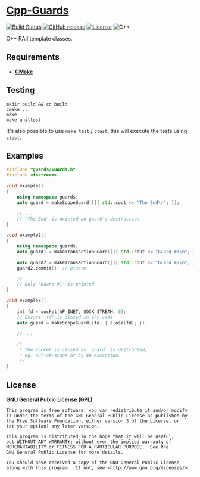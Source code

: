 # [Cpp-Guards](https://github.com/offa/cpp-guards)

[![Build Status](https://travis-ci.org/offa/cpp-guards.svg?branch=master)](https://travis-ci.org/offa/cpp-guards)
[![GitHub release](https://img.shields.io/github/release/offa/cpp-guards.svg)](https://github.com/offa/cpp-guards/releases)
[![License](https://img.shields.io/badge/license-GPLv3-yellow.svg)](LICENSE)
![C++](https://img.shields.io/badge/c++-14-green.svg)

C++ RAII template classes.


## Requirements

- [**CMake**](http://www.cmake.org/)


## Testing

```
mkdir build && cd build
cmake ..
make
make unittest
```

It's also possible to use `make test` / `ctest`, this will execute the tests using `ctest`.


## Examples


```cpp
#include "guards/Guards.h"
#include <iostream>

void example()
{
    using namespace guards;
    auto guard = makeScopeGuard([]{ std::cout << "The End\n"; });

    // ...
    // 'The End' is printed on guard's destruction
}

void example2()
{
    using namespace guards;
    auto guard1 = makeTransactionGuard([]{ std::cout << "Guard #1\n"; });

    auto guard2 = makeTransactionGuard([]{ std::cout << "Guard #2\n"; });
    guard2.commit(); // Disarm

    // ...
    // Only 'Guard #1' is printed
}

void example3()
{
    int fd = socket(AF_INET, SOCK_STREAM, 0);
    // Ensure 'fd' is closed in any case
    auto guard = makeScopeGuard([fd] { close(fd); });

    // ...

    /*
     * The socket is closed as `guard` is destructed,
     * eg. out-of-scope or by an exception.
     */
}
```



## License

**GNU General Public License (GPL)**

    This program is free software: you can redistribute it and/or modify
    it under the terms of the GNU General Public License as published by
    the Free Software Foundation, either version 3 of the License, or
    (at your option) any later version.

    This program is distributed in the hope that it will be useful,
    but WITHOUT ANY WARRANTY; without even the implied warranty of
    MERCHANTABILITY or FITNESS FOR A PARTICULAR PURPOSE.  See the
    GNU General Public License for more details.

    You should have received a copy of the GNU General Public License
    along with this program.  If not, see <http://www.gnu.org/licenses/>.


